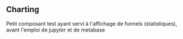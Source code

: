 ## Charting

Petit composant test ayant servi à l'affichage de funnels (statistiques), avant l'emploi de jupyter et de metabase
